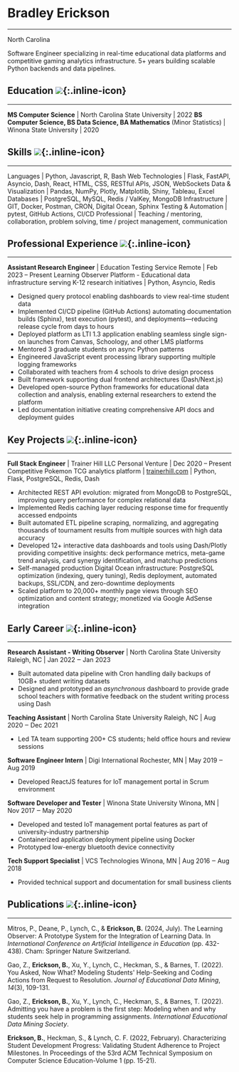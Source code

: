 <style>
.inline-icon { height: 1em; width: auto; vertical-align: text-top; margin-top: 4px }
</style>

# Bradley Erickson

---

North Carolina

Software Engineer specializing in real-time educational data platforms and competitive gaming analytics infrastructure. 5+ years building scalable Python backends and data pipelines.

## Education ![](/assets/graduation-cap.svg){:.inline-icon}

---

**MS Computer Science** | North Carolina State University | 2022
**BS Computer Science, BS Data Science, BA Mathematics** (Minor Statistics) | Winona State University | 2020

## Skills ![](/assets/brain.svg){:.inline-icon}

---

Languages | Python, Javascript, R, Bash
Web Technologies | Flask, FastAPI, Asyncio, Dash, React, HTML, CSS, RESTful APIs, JSON, WebSockets
Data & Visualization | Pandas, NumPy, Plotly, Matplotlib, Shiny, Tableau, Excel
Databases | PostgreSQL, MySQL, Redis / ValKey, MongoDB
Infrastructure | GIT, Docker, Postman, CRON, Digital Ocean, Sphinx
Testing & Automation | pytest, GitHub Actions, CI/CD
Professional | Teaching / mentoring, collaboration, problem solving, time / project management, communication

## Professional Experience ![](/assets/building.svg){:.inline-icon}

---

**Assistant Research Engineer** \| Education Testing Service
Remote \| Feb 2023 – Present
Learning Observer Platform \- Educational data infrastructure serving K-12 research initiatives \| Python, Asyncio, Redis 

* Designed query protocol enabling dashboards to view real-time student data
* Implemented CI/CD pipeline (GitHub Actions) automating documentation builds (Sphinx), test execution (pytest), and deployments—reducing release cycle from days to hours
* Deployed platform as LTI 1.3 application enabling seamless single sign-on launches from Canvas, Schoology, and other LMS platforms
* Mentored 3 graduate students on async Python patterns
* Engineered JavaScript event processing library supporting multiple logging frameworks
* Collaborated with teachers from 4 schools to drive design process
* Built framework supporting dual frontend architectures (Dash/Next.js)
* Developed open-source Python frameworks for educational data collection and analysis, enabling external researchers to extend the platform
* Led documentation initiative creating comprehensive API docs and deployment guides

## Key Projects ![](/assets/code.svg){:.inline-icon}

---

**Full Stack Engineer** \| Trainer Hill LLC
Personal Venture \| Dec 2020 – Present
Competitive Pokemon TCG analytics platform \| [trainerhill.com](https://trainerhill.com) \| Python, Flask, PostgreSQL, Redis, Dash

* Architected REST API evolution: migrated from MongoDB to PostgreSQL, improving query performance for complex relational data
* Implemented Redis caching layer reducing response time for frequently accessed endpoints
* Built automated ETL pipeline scraping, normalizing, and aggregating thousands of tournament results from multiple sources with high data accuracy
* Developed 12+ interactive data dashboards and tools using Dash/Plotly providing competitive insights: deck performance metrics, meta-game trend analysis, card synergy identification, and matchup predictions
* Self-managed production Digital Ocean infrastructure: PostgreSQL optimization (indexing, query tuning), Redis deployment, automated backups, SSL/CDN, and zero-downtime deployments
* Scaled platform to 20,000+ monthly page views through SEO optimization and content strategy; monetized via Google AdSense integration

## Early Career ![](/assets/seedling.svg){:.inline-icon}

---

**Research Assistant \- Writing Observer** \| North Carolina State University 
Raleigh, NC \| Jan 2022 ‒ Jan 2023

* Built automated data pipeline with Cron handling daily backups of 10GB+ student writing datasets
* Designed and prototyped an *asynchronous* dashboard to provide grade school teachers with formative feedback on the student writing process using Dash

**Teaching Assistant** \| North Carolina State University
Raleigh, NC \| Aug 2020 ‒ Dec 2021

* Led TA team supporting 200+ CS students; held office hours and review sessions

**Software Engineer Intern** \|  Digi International
Rochester, MN \| May 2019 ‒ Aug 2019

* Developed ReactJS features for IoT management portal in Scrum environment

**Software Developer and Tester** \| Winona State University
Winona, MN \| Nov 2017 ‒ May 2020

* Developed and tested IoT management portal features as part of university-industry partnership
* Containerized application deployment pipeline using Docker
* Prototyped low-energy bluetooth device connectivity

**Tech Support Specialist** \| VCS Technologies 
Winona, MN \| Aug 2016 ‒ Aug 2018

* Provided technical support and documentation for small business clients

## Publications ![](/assets/file.svg){:.inline-icon}

---

Mitros, P., Deane, P., Lynch, C., & **Erickson, B.** (2024, July). The Learning Observer: A Prototype System for the Integration of Learning Data. In *International Conference on Artificial Intelligence in Education* (pp. 432-438). Cham: Springer Nature Switzerland.

Gao, Z., **Erickson, B.**, Xu, Y., Lynch, C., Heckman, S., & Barnes, T. (2022). You Asked, Now What? Modeling Students' Help-Seeking and Coding Actions from Request to Resolution. *Journal of Educational Data Mining*, *14*(3), 109-131.

Gao, Z., **Erickson, B.**, Xu, Y., Lynch, C., Heckman, S., & Barnes, T. (2022). Admitting you have a problem is the first step: Modeling when and why students seek help in programming assignments. *International Educational Data Mining Society*.

**Erickson, B.**, Heckman, S., & Lynch, C. F. (2022, February). Characterizing Student Development Progress: Validating Student Adherence to Project Milestones. In Proceedings of the 53rd ACM Technical Symposium on Computer Science Education-Volume 1 (pp. 15-21).
